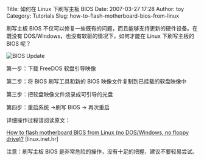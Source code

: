 Title: 如何在 Linux 下刷写主板 BIOS
Date: 2007-03-27 17:28
Author: toy
Category: Tutorials
Slug: how-to-flash-motherboard-bios-from-linux

刷写主板 BIOS
不仅可以修复一些既有的问题，而且能够支持更新的硬件设备。在既没有
DOS/Windows，也没有软驱的情况下，如何才能在 Linux 下刷写主板的 BIOS 呢？

![BIOS Update](http://i.linuxtoy.org/i/2007/03/bios_update.png)

第一步：下载 FreeDOS 软盘引导映像

第二步：将 BIOS 刷写工具和新的 BIOS 映像文件复制到已挂载的软盘映像中

第三步：把软盘映像文件烧录成可引导的光盘

第四步：重启系统 ->刷写 BIOS -> 再次重启

详细操作过程请阅读原文：

[How to flash motherboard BIOS from Linux (no DOS/Windows, no floppy
drive)?](http://linux.inet.hr/how-to-flash-motherboard-bios-from-linux-no-dos-windows-no-floppy-drive.html)
[linux.inet.hr]

注意：刷写主板 BIOS 是非常危险的操作，没有十足的把握，建议不要轻易尝试。
